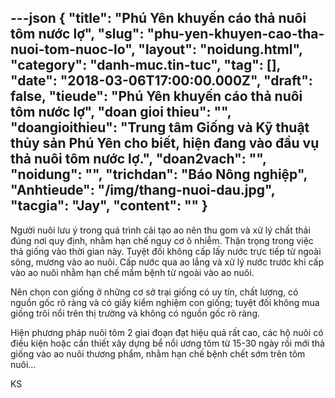 ---json
{
    "title": "Phú Yên khuyến cáo thả nuôi tôm nước lợ",
    "slug": "phu-yen-khuyen-cao-tha-nuoi-tom-nuoc-lo",
    "layout": "noidung.html",
    "category": "danh-muc.tin-tuc",
    "tag": [],
    "date": "2018-03-06T17:00:00.000Z",
    "draft": false,
    "tieude": "Phú Yên khuyến cáo thả nuôi tôm nước lợ",
    "doan gioi thieu": "",
    "doangioithieu": "Trung tâm Giống và Kỹ thuật thủy sản Phú Yên cho biết, hiện đang vào đầu vụ thả nuôi tôm nước lợ.",
    "doan2vach": "",
    "noidung": "",
    "trichdan": "Báo Nông nghiệp",
    "Anhtieude": "/img/thang-nuoi-dau.jpg",
    "tacgia": "Jay",
    "__content__": ""
}
---
<p><span style="font-size:14px">Người nu&ocirc;i lưu &yacute; trong qu&aacute; tr&igrave;nh cải tạo ao n&ecirc;n thu gom v&agrave; xử l&yacute; chất thải đ&uacute;ng nơi quy định, nhằm hạn chế nguy cơ &ocirc; nhiễm. Thận trọng trong việc thả giống v&agrave;o thời gian n&agrave;y. Tuyệt đối kh&ocirc;ng cấp lấy nước trực tiếp từ ngo&agrave;i s&ocirc;ng, mương v&agrave;o ao nu&ocirc;i. Cấp nước qua ao lắng v&agrave; xử l&yacute; nước trước khi cấp v&agrave;o ao nu&ocirc;i nhằm hạn chế mầm bệnh từ ngo&agrave;i v&agrave;o ao nu&ocirc;i.</span></p>

<p><span style="font-size:14px">N&ecirc;n chọn con giống ở những cơ sở trại giống c&oacute; uy t&iacute;n, chất lượng, c&oacute; nguồn gốc r&otilde; r&agrave;ng v&agrave; c&oacute; giấy kiểm nghiệm con giống; tuyệt đối kh&ocirc;ng mua giống tr&ocirc;i nổi tr&ecirc;n thị trường v&agrave; kh&ocirc;ng c&oacute; nguồn gốc r&otilde; r&agrave;ng.</span></p>

<p><span style="font-size:14px">Hiện phương ph&aacute;p nu&ocirc;i t&ocirc;m 2 giai đoạn đạt hiệu quả rất cao, c&aacute;c hộ nu&ocirc;i c&oacute; điều kiện hoặc cần thiết x&acirc;y dựng bể nổi ương t&ocirc;m từ 15-30 ng&agrave;y rồi mới thả giống v&agrave;o ao nu&ocirc;i thương phẩm, nhằm hạn chế bệnh chết sớm tr&ecirc;n t&ocirc;m nu&ocirc;i...</span></p>

<p><span style="font-size:14px">KS</span></p>
